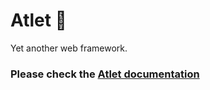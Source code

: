 # Atlet 🏃
Yet another web framework.

### Please check the [Atlet documentation](https://atlet.deno.dev)